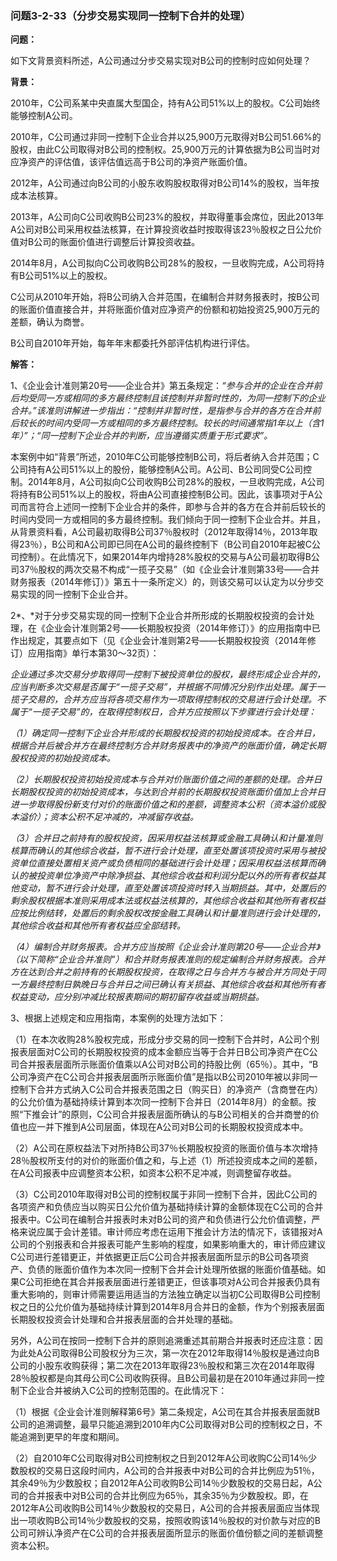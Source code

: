 ### 问题3-2-33（分步交易实现同一控制下合并的处理）

**问题：**

如下文背景资料所述，A公司通过分步交易实现对B公司的控制时应如何处理？

**背景：**

2010年，C公司系某中央直属大型国企，持有A公司51%以上的股权。C公司始终能够控制A公司。

2010年，C公司通过非同一控制下企业合并以25,900万元取得对B公司51.66%的股权，由此C公司取得对B公司的控制权。25,900万元的计算依据为B公司当时对应净资产的评估值，该评估值远高于B公司的净资产账面价值。

2012年，A公司通过向B公司的小股东收购股权取得对B公司14%的股权，当年按成本法核算。

2013年，A公司向C公司收购B公司23%的股权，并取得董事会席位，因此2013年A公司对B公司采用权益法核算，在计算投资收益时按取得该23％股权之日公允价值对B公司的账面价值进行调整后计算投资收益。

2014年8月，A公司拟向C公司收购B公司28%的股权，一旦收购完成，A公司将持有B公司51%以上的股权。

C公司从2010年开始，将B公司纳入合并范围，在编制合并财务报表时，按B公司的账面价值直接合并，并将账面价值对应净资产的份额和初始投资25,900万元的差额，确认为商誉。

B公司自2010年开始，每年年末都委托外部评估机构进行评估。

**解答：**

1、《企业会计准则第20号——企业合并》第五条规定：*“参与合并的企业在合并前后均受同一方或相同的多方最终控制且该控制并非暂时性的，为同一控制下的企业合并。”*该准则讲解进一步指出：*“控制并非暂时性，是指参与合并的各方在合并前后较长的时间内受同一方或相同的多方最终控制。较长的时间通常指1年以上（含1年）”；“同一控制下企业合并的判断，应当遵循实质重于形式要求”。*

本案例中如“背景”所述，2010年C公司能够控制B公司，将后者纳入合并范围；C公司持有A公司51%以上的股份，能够控制A公司。A公司、B公司同受C公司控制。2014年8月，A公司拟向C公司收购B公司28%的股权，一旦收购完成，A公司将持有B公司51%以上的股权，将由A公司直接控制B公司。因此，该事项对于A公司而言符合上述同一控制下企业合并的条件，即参与合并的各方在合并前后较长的时间内受同一方或相同的多方最终控制。我们倾向于同一控制下企业合并。并且，从背景资料看，A公司最初取得B公司37％股权时（2012年取得14％，2013年取得23％），B公司和A公司即已同在A公司的最终控制下（B公司自2010年起被C公司控制）。在此情况下，如果2014年内增持28%股权的交易与A公司最初取得B公司37％股权的两次交易不构成“一揽子交易”（如《企业会计准则第33号——合并财务报表（2014年修订）》第五十一条所定义）的，则该交易可以认定为以分步交易实现的同一控制下企业合并。

2*、*对于分步交易实现的同一控制下企业合并所形成的长期股权投资的会计处理，在《企业会计准则第2号——长期股权投资（2014年修订）》的应用指南中已作出规定，其要点如下（见《企业会计准则第2号——长期股权投资（2014年修订）应用指南》单行本第30～32页）：

*企业通过多次交易分步取得同一控制下被投资单位的股权，最终形成企业合并的，应当判断多次交易是否属于“一揽子交易”，并根据不同情况分别作出处理。属于一揽子交易的，合并方应当将各项交易作为一项取得控制权的交易进行会计处理。不属于“一揽子交易”的，在取得控制权日，合并方应按照以下步骤进行会计处理：*

*（1）确定同一控制下企业合并形成的长期股权投资的初始投资成本。在合并日，根据合并后被合并方在最终控制方合并财务报表中的净资产的账面价值，确定长期股权投资的初始投资成本。*

*（2）长期股权投资初始投资成本与合并对价账面价值之间的差额的处理。合并日长期股权投资的初始投资成本，与达到合并前的长期股权投资账面价值加上合并日进一步取得股份新支付对价的账面价值之和的差额，调整资本公积（资本溢价或股本溢价）；资本公积不足冲减的，冲减留存收益。*

*（3）合并日之前持有的股权投资，因采用权益法核算或金融工具确认和计量准则核算而确认的其他综合收益，暂不进行会计处理，直至处置该项投资时采用与被投资单位直接处置相关资产或负债相同的基础进行会计处理；因采用权益法核算而确认的被投资单位净资产中除净损益、其他综合收益和利润分配以外的所有者权益其他变动，暂不进行会计处理，直至处置该项投资时转入当期损益。其中，处置后的剩余股权根据本准则采用成本法或权益法核算的，其他综合收益和其他所有者权益应按比例结转，处置后的剩余股权改按金融工具确认和计量准则进行会计处理的，其他综合收益和其他所有者权益应全部结转。*

*（4）编制合并财务报表。合并方应当按照《企业会计准则第20号——企业合并》（以下简称“企业合并准则”）和合并财务报表准则的规定编制合并财务报表。合并方在达到合并之前持有的长期股权投资，在取得之日与合并方与被合并方同处于同一方最终控制日孰晚日与合并日之间已确认有关损益、其他综合收益和其他所有者权益变动，应分别冲减比较报表期间的期初留存收益或当期损益。*

3、根据上述规定和应用指南，本案例的处理方法如下：

（1）在本次收购28%股权完成，形成分步交易的同一控制下合并时，A公司个别报表层面对C公司的长期股权投资的成本金额应当等于合并日B公司净资产在C公司合并报表层面所示账面价值乘以A公司对B公司的持股比例（65％）。其中，“B公司净资产在C公司合并报表层面所示账面价值”是指以B公司2010年被以非同一控制下合并方式纳入C公司合并报表范围之日（购买日）的净资产（含商誉在内）的公允价值为基础持续计算到本次同一控制下合并日（2014年8月）的金额。按照“下推会计”的原则，C公司合并报表层面所确认的与B公司相关的合并商誉的价值也应一并下推到A公司层面，体现在A公司对B公司的长期股权投资成本中。

（2）A公司在原权益法下对所持B公司37％长期股权投资的账面价值与本次增持28％股权所支付的对价的账面价值之和，与上述（1）所述投资成本之间的差额，在A公司报表中应调整资本公积，如资本公积不足冲减，则调整留存收益。

（3）C公司2010年取得对B公司的控制权属于非同一控制下合并，因此C公司的各项资产和负债应当以购买日公允价值为基础持续计算的金额体现在C公司的合并报表中。C公司在编制合并报表时未对B公司的资产和负债进行公允价值调整，严格来说应属于会计差错。审计师应考虑在运用下推会计方法的情况下，该错报对A公司的个别报表和合并报表可能产生影响的程度，如果影响重大的，审计师应建议C公司进行差错更正，并依据更正后C公司合并报表层面所显示的B公司各项资产、负债的账面价值作为本次同一控制下合并会计处理所依据的账面价值基础。如果C公司拒绝在其合并报表层面进行差错更正，但该事项对A公司合并报表仍具有重大影响的，则审计师需要运用适当的方法独立确定以当初C公司取得B公司控制权之日的公允价值为基础持续计算到2014年8月合并日的金额，作为个别报表层面长期股权投资会计处理和合并报表层面的合并处理的基础。

另外，A公司在按同一控制下合并的原则追溯重述其前期合并报表时还应注意：因为此处A公司取得B公司股权分为三次，第一次在2012年取得14％股权是通过向B公司的小股东收购获得；第二次在2013年取得23％股权和第三次在2014年取得28％股权都是向其母公司C公司收购获得。且B公司最初是在2010年通过非同一控制下企业合并被纳入C公司的控制范围的。在此情况下：

（1）根据《企业会计准则解释第6号》第二条规定，A公司在其合并报表层面就B公司的追溯调整，最早只能追溯到2010年内C公司取得对B公司的控制权之日，不能追溯到更早的年度和期间。

（2）自2010年C公司取得对B公司控制权之日到2012年A公司收购C公司14％少数股权的交易日这段时间内，A公司的合并报表中对B公司的合并比例应为51％，其余49％为少数股权；自2012年A公司收购B公司14％少数股权的交易日起，A公司的合并报表中对B公司的合并比例应为65％，其余35％为少数股权。即，在2012年A公司收购B公司14％少数股权的交易日，A公司的合并报表层面应当体现出一项收购B公司14％少数股权的交易，按照收购该14％股权的对价款与对应的B公司可辨认净资产在C公司的合并报表层面所显示的账面价值份额之间的差额调整资本公积。